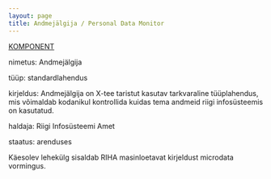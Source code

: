 ```yaml
---
layout: page
title: Andmejälgija / Personal Data Monitor
---
```


<section class='RIHA' itemscope itemtype="http://meta.ria.ee/Komponent">
  <p><a href='http://meta.ria.ee/Komponent'>KOMPONENT</a></p>

  <p><span class='label'>nimetus:</span> <span itemprop="nimetus">Andmejälgija</span></p>

  <p><span class='label'>tüüp:</span> <span itemprop="komponendityyp">standardlahendus</span></p>

  <p><span class='label'>kirjeldus:</span> <span itemprop="kirjeldus">Andmejälgija on X-tee taristut kasutav tarkvaraline tüüplahendus, mis võimaldab kodanikul kontrollida kuidas tema andmeid riigi infosüsteemis on kasutatud.</span></p>

  <p><span class='label'>haldaja:</span> <span itemprop="haldaja">Riigi Infosüsteemi Amet</span></p>

  <p><span class='label'>staatus:</span> <span itemprop="staatus">arenduses</span></p>

</section>

<p>Käesolev lehekülg sisaldab RIHA masinloetavat kirjeldust microdata vormingus.</p>
